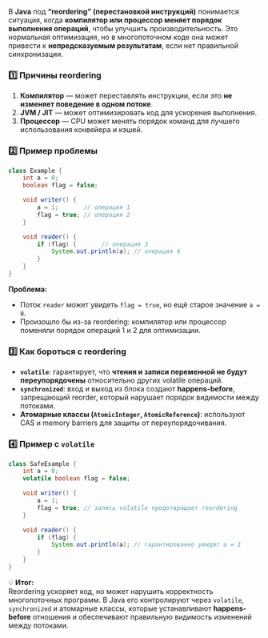 В **Java** под **“reordering” (перестановкой инструкций)** понимается ситуация, когда **компилятор или процессор меняет порядок выполнения операций**, чтобы улучшить производительность. Это нормальная оптимизация, но в многопоточном коде она может привести к **непредсказуемым результатам**, если нет правильной синхронизации.
### 1️⃣ Причины reordering
1. **Компилятор** — может переставлять инструкции, если это **не изменяет поведение в одном потоке**.
2. **JVM / JIT** — может оптимизировать код для ускорения выполнения.
3. **Процессор** — CPU может менять порядок команд для лучшего использования конвейера и кэшей.
### 2️⃣ Пример проблемы
```java
class Example {
    int a = 0;
    boolean flag = false;

    void writer() {
        a = 1;       // операция 1
        flag = true; // операция 2
    }

    void reader() {
        if (flag) {       // операция 3
            System.out.println(a); // операция 4
        }
    }
}
```
**Проблема:**
- Поток `reader` может увидеть `flag = true`, но ещё старое значение `a = 0`.
- Произошло бы из-за reordering: компилятор или процессор поменяли порядок операций 1 и 2 для оптимизации.
### 3️⃣ Как бороться с reordering
- **`volatile`**: гарантирует, что **чтения и записи переменной не будут переупорядочены** относительно других volatile операций.
- **`synchronized`**: вход и выход из блока создают **happens-before**, запрещающий reorder, который нарушает порядок видимости между потоками.
- **Атомарные классы (`AtomicInteger`, `AtomicReference`)**: используют CAS и memory barriers для защиты от переупорядочивания.
### 4️⃣ Пример с `volatile`
```java
class SafeExample {
    int a = 0;
    volatile boolean flag = false;

    void writer() {
        a = 1;
        flag = true; // запись volatile предотвращает reordering
    }

    void reader() {
        if (flag) {
            System.out.println(a); // гарантированно увидит a = 1
        }
    }
}
```
💡 **Итог:**  
Reordering ускоряет код, но может нарушить корректность многопоточных программ. В Java его контролируют через `volatile`, `synchronized` и атомарные классы, которые устанавливают **happens-before** отношения и обеспечивают правильную видимость изменений между потоками.